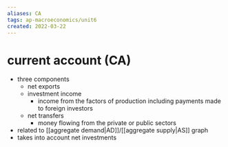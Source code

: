 ```yaml
---
aliases: CA
tags: ap-macroeconomics/unit6 
created: 2022-03-22
---
```


# current account (CA)

- three components
	- net exports
	- investment income
		- income from the factors of production including payments made to foreign investors
	- net transfers
		- money flowing from the private or public sectors
- related to [[aggregate demand|AD]]/[[aggregate supply|AS]] graph
- takes into account net investments 
